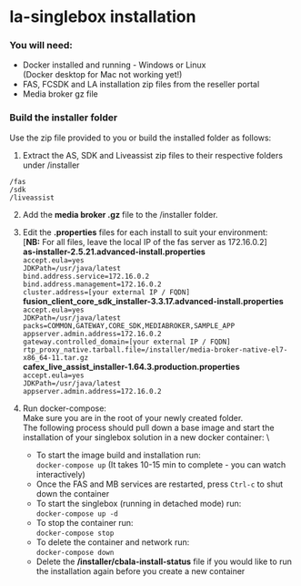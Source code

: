 # la-singlebox installation

### You will need:
- Docker installed and running - Windows or Linux \
(Docker desktop for Mac not working yet!)
- FAS, FCSDK and LA installation zip files from the reseller portal
- Media broker gz file

### Build the installer folder
Use the zip file provided to you or build the installed folder as follows:
1. Extract the AS, SDK and Liveassist zip files to their respective folders under /installer
```
/fas
/sdk
/liveassist
```

2. Add the **media broker .gz** file to the /installer folder.

3. Edit the **.properties** files for each install to suit your environment: \
[**NB:** For all files, leave the local IP of the fas server as 172.16.0.2] \
**as-installer-2.5.21.advanced-install.properties** \
`accept.eula=yes` \
`JDKPath=/usr/java/latest` \
`bind.address.service=172.16.0.2` \
`bind.address.management=172.16.0.2` \
`cluster.address=[your external IP / FQDN]` \
**fusion_client_core_sdk_installer-3.3.17.advanced-install.properties** \
`accept.eula=yes` \
`JDKPath=/usr/java/latest` \
`packs=COMMON,GATEWAY,CORE_SDK,MEDIABROKER,SAMPLE_APP` \
`appserver.admin.address=172.16.0.2` \
`gateway.controlled_domain=[your external IP / FQDN]` \
`rtp_proxy_native.tarball.file=/installer/media-broker-native-el7-x86_64-11.tar.gz` \
**cafex_live_assist_installer-1.64.3.production.properties** \
`accept.eula=yes` \
`JDKPath=/usr/java/latest` \
`appserver.admin.address=172.16.0.2`

4. Run docker-compose: \
Make sure you are in the root of your newly created folder. \
The following process should pull down a base image and start the installation of your singlebox solution in a new docker container: \
   - To start the image build and installation run: \
`docker-compose up` (It takes 10-15 min to complete - you can watch interactively)
   - Once the FAS and MB services are restarted, press `Ctrl-c` to shut down the container
   - To start the singlebox (running in detached mode) run: \
`docker-compose up -d`		
   - To stop the container run: \
`docker-compose stop`
   - To delete the container and network run: \
`docker-compose down`
   - Delete the **/installer/cbala-install-status** file if you would like to run the installation again before you create a new container